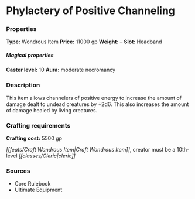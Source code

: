 ﻿---
Title: "Phylactery of Positive Channeling"
Type: "Wondrous Item"
Price: "11000 gp"
Weight: "–"
Slot: "Headband"
Caster level: "10"
Aura: "moderate necromancy"
Description: |
  "This item allows channelers of positive energy to increase the amount of damage dealt to undead creatures by +2d6. This also increases the amount of damage healed by living creatures."
Crafting cost: "5500 gp"
Sources: "['Core Rulebook', 'Ultimate Equipment']"
---

# Phylactery of Positive Channeling

### Properties

**Type:** Wondrous Item **Price:** 11000 gp **Weight:** – **Slot:** Headband

##### Magical properties

**Caster level:** 10 **Aura:** moderate necromancy

### Description

This item allows channelers of positive energy to increase the amount of damage dealt to undead creatures by +2d6. This also increases the amount of damage healed by living creatures.

### Crafting requirements

**Crafting cost:** 5500 gp

_[[feats/Craft Wondrous Item|Craft Wondrous Item]]_, creator must be a 10th-level _[[classes/Cleric|cleric]]_

### Sources

* Core Rulebook
* Ultimate Equipment